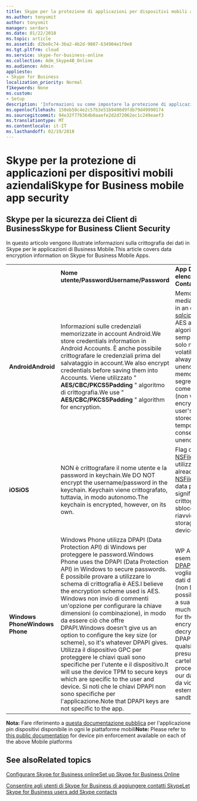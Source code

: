 ```yaml
---
title: Skype per la protezione di applicazioni per dispositivi mobili aziendali
ms.author: tonysmit
author: tonysmit
manager: serdars
ms.date: 01/22/2018
ms.topic: article
ms.assetid: d2be8c74-3ba2-4b2d-9807-634904e1f0e8
ms.tgt.pltfrm: cloud
ms.service: skype-for-business-online
ms.collection: Adm_Skype4B_Online
ms.audience: Admin
appliesto:
- Skype for Business
localization_priority: Normal
f1keywords: None
ms.custom:
- Setup
description: 'Informazioni su come impostare la protezione di applicazioni per dispositivi mobili per gli utenti. '
ms.openlocfilehash: 150eb50c4e2c57b3e51b9400d9fdb79d49990174
ms.sourcegitcommit: 94e32f776364b0aaefe2d2d72062ec1c249eaef3
ms.translationtype: MT
ms.contentlocale: it-IT
ms.lasthandoff: 02/19/2018
---
```

# <a name="skype-for-business-mobile-app-security"></a><span data-ttu-id="0b026-103">Skype per la protezione di applicazioni per dispositivi mobili aziendali</span><span class="sxs-lookup"><span data-stu-id="0b026-103">Skype for Business mobile app security</span></span>

## <a name="skype-for-business-client-security"></a><span data-ttu-id="0b026-104">Skype per la sicurezza dei Client di Business</span><span class="sxs-lookup"><span data-stu-id="0b026-104">Skype for Business Client Security</span></span>

<span data-ttu-id="0b026-105">In questo articolo vengono illustrate informazioni sulla crittografia dei dati in Skype per le applicazioni di Business Mobile.</span><span class="sxs-lookup"><span data-stu-id="0b026-105">This article covers data encryption information on Skype for Business Mobile Apps.</span></span>
  
|||||
|:-----|:-----|:-----|:-----|
||<span data-ttu-id="0b026-106">**Nome utente/Password**</span><span class="sxs-lookup"><span data-stu-id="0b026-106">**Username/Password**</span></span> <br/> |<span data-ttu-id="0b026-107">**App Data (conversazioni,<br/> elenco, le riunioni contatti)**</span><span class="sxs-lookup"><span data-stu-id="0b026-107">**App Data (Conversations,<br/> Contact List, Meetings)**</span></span> <br/> |<span data-ttu-id="0b026-108">**Registri diagnostici**</span><span class="sxs-lookup"><span data-stu-id="0b026-108">**Diagnostic logs**</span></span> <br/> |
|<span data-ttu-id="0b026-109">**Android**</span><span class="sxs-lookup"><span data-stu-id="0b026-109">**Android**</span></span> <br/> |<span data-ttu-id="0b026-110">Informazioni sulle credenziali memorizzate in account Android.</span><span class="sxs-lookup"><span data-stu-id="0b026-110">We store credentials information in Android Accounts.</span></span> <span data-ttu-id="0b026-111">È anche possibile crittografare le credenziali prima del salvataggio in account.</span><span class="sxs-lookup"><span data-stu-id="0b026-111">We also encrypt credentials before saving them into Accounts.</span></span> <span data-ttu-id="0b026-112">Viene utilizzato " **AES/CBC/PKCS5Padding** " algoritmo di crittografia.</span><span class="sxs-lookup"><span data-stu-id="0b026-112">We use " **AES/CBC/PKCS5Padding** " algorithm for encryption.</span></span> <br/> |<span data-ttu-id="0b026-113">Memorizzati in un database SQL crittografato mediante una libreria denominata [sqlcipher](https://www.zetetic.net/sqlcipher/design/).</span><span class="sxs-lookup"><span data-stu-id="0b026-113">We store in an encrypted SQL database using a library called [sqlcipher](https://www.zetetic.net/sqlcipher/design/).</span></span> <span data-ttu-id="0b026-114">Viene utilizzato l'algoritmo predefinito di AES a 256 bit in modalità CBC.</span><span class="sxs-lookup"><span data-stu-id="0b026-114">We use their default algorithm of 256-bit AES in CBC mode.</span></span> <span data-ttu-id="0b026-115">I dati statici sempre vengono crittografati nei file di database e solo non crittografati in transito all'interno dell'app volatili memoria e chiamata stack.</span><span class="sxs-lookup"><span data-stu-id="0b026-115">The data at rest is always encrypted in the database file and is only unencrypted in transit inside of the app's volatile memory and call stacks.</span></span> <span data-ttu-id="0b026-116">È inoltre crittografare i file di segreteria telefonica utilizzando lo stesso metodo come nome dell'utente e la crittografia delle password (non vengono archiviati nel database).</span><span class="sxs-lookup"><span data-stu-id="0b026-116">We also encrypt voicemail files using the same method as the user's name and password encryption (they are not stored in the DB).</span></span> <span data-ttu-id="0b026-117">Messaggi vocali vengono temporaneamente non crittografate su disco per consentire la riproduzione.</span><span class="sxs-lookup"><span data-stu-id="0b026-117">Voicemails are temporarily unencrypted on disk to allow playback.</span></span>  <br/> |<span data-ttu-id="0b026-118">Queste informazioni non crittografate.</span><span class="sxs-lookup"><span data-stu-id="0b026-118">This information is not encrypted.</span></span>  <br/> |
|<span data-ttu-id="0b026-119">**iOS**</span><span class="sxs-lookup"><span data-stu-id="0b026-119">**iOS**</span></span> <br/> |<span data-ttu-id="0b026-120">NON è crittografare il nome utente e la password in keychain.</span><span class="sxs-lookup"><span data-stu-id="0b026-120">We DO NOT encrypt the username/password in the keychain.</span></span> <span data-ttu-id="0b026-121">Keychain viene crittografato, tuttavia, in modo autonomo.</span><span class="sxs-lookup"><span data-stu-id="0b026-121">The keychain is encrypted, however, on its own.</span></span>  <br/> |<span data-ttu-id="0b026-122">Flag di protezione dati [NSFileProtectionCompleteUntilFirstUserAuthentication](https://developer.apple.com/reference/foundation/fileprotectiontype/1616633-completeuntilfirstuserauthentica) utilizziamo già su tutti i file di archiviazione app.</span><span class="sxs-lookup"><span data-stu-id="0b026-122">We are already using [NSFileProtectionCompleteUntilFirstUserAuthentication](https://developer.apple.com/reference/foundation/fileprotectiontype/1616633-completeuntilfirstuserauthentica) data protection flag on all files in the app storage.</span></span> <span data-ttu-id="0b026-123">Ciò significa che i file nell'archivio app potrebbero essere crittografati fino a quando non utente consente di sbloccare il dispositivo per la prima volta dopo il riavvio del dispositivo.</span><span class="sxs-lookup"><span data-stu-id="0b026-123">This means that files in the app storage would be encrypted until user unlocks the device for the very first time after the device reboot.</span></span> <br/> |<span data-ttu-id="0b026-124">Queste informazioni non crittografate.</span><span class="sxs-lookup"><span data-stu-id="0b026-124">This information is not encrypted.</span></span>  <br/> |
|<span data-ttu-id="0b026-125">**Windows Phone**</span><span class="sxs-lookup"><span data-stu-id="0b026-125">**Windows Phone**</span></span> <br/> |<span data-ttu-id="0b026-126">Windows Phone utilizza DPAPI (Data Protection API) di Windows per proteggere le password.</span><span class="sxs-lookup"><span data-stu-id="0b026-126">Windows Phone uses the DPAPI (Data Protection API) in Windows to secure passwords.</span></span> <span data-ttu-id="0b026-127">È possibile provare a utilizzare lo schema di crittografia è AES.</span><span class="sxs-lookup"><span data-stu-id="0b026-127">I believe the encryption scheme used is AES.</span></span> <span data-ttu-id="0b026-128">Windows non invio di commenti un'opzione per configurare la chiave dimensioni (o combinazione), in modo da essere ciò che offre DPAPI.</span><span class="sxs-lookup"><span data-stu-id="0b026-128">Windows doesn't give us an option to configure the key size (or scheme), so it's whatever DPAPI gives.</span></span> <span data-ttu-id="0b026-129">Utilizza il dispositivo GPC per proteggere le chiavi quali sono specifiche per l'utente e il dispositivo.</span><span class="sxs-lookup"><span data-stu-id="0b026-129">It will use the device TPM to secure keys which are specific to the user and device.</span></span> <span data-ttu-id="0b026-130">Si noti che le chiavi DPAPI non sono specifiche per l'applicazione.</span><span class="sxs-lookup"><span data-stu-id="0b026-130">Note that DPAPI keys are not specific to the app.</span></span>  <br/> |<span data-ttu-id="0b026-131">WP App Data è protetta con [DPAP](https://msdn.microsoft.com/en-us/library/windows/apps/hh487164%28v=vs.105%29.aspx)è possibile, ad esempio le credenziali.</span><span class="sxs-lookup"><span data-stu-id="0b026-131">WP App Data is protected with [DPAP](https://msdn.microsoft.com/en-us/library/windows/apps/hh487164%28v=vs.105%29.aspx)I, like the creds.</span></span> <span data-ttu-id="0b026-132">A seconda della quantità dettagli vogliamo, alcune delle informazioni sugli indici per i dati di App viene protetta tramite la crittografia AES (non DPAPI) per evitare la salagione, in modo che è possibile cercare senza decrittografare e tale chiave, a sua volta è protetta con DPAPI.</span><span class="sxs-lookup"><span data-stu-id="0b026-132">Depending on how much detail we want, some of the index information for the App Data is protected by (non-DPAPI) AES encryption to avoid salting, so we can look up without decrypting, and that key is in turn protected with DPAPI.</span></span> <span data-ttu-id="0b026-133">Leggere i dati memorizzati nella cache da qualsiasi processo dal telefono stesso, presupponendo che sia possibile raggiungere la cartella di dati.</span><span class="sxs-lookup"><span data-stu-id="0b026-133">Cached data can be read by any process from the same phone, assuming it can reach our data folder.</span></span> <span data-ttu-id="0b026-134">Crittografia di Windows non protegge da violazione sandbox, tenta solo l'accesso esterno.</span><span class="sxs-lookup"><span data-stu-id="0b026-134">Windows encryption does not protect from sandbox breach, only external access attempts.</span></span>  <br/> |<span data-ttu-id="0b026-135">Queste informazioni non crittografate.</span><span class="sxs-lookup"><span data-stu-id="0b026-135">This information is not encrypted.</span></span>  <br/> |
   
<span data-ttu-id="0b026-136">**Nota:** Fare riferimento a [questa documentazione pubblica](https://docs.microsoft.com/en-us/InTune/deploy-use/introduction-to-device-compliance-policies-in-microsoft-intune) per l'applicazione pin dispositivi disponibile in ogni le piattaforme mobili</span><span class="sxs-lookup"><span data-stu-id="0b026-136">**Note:** Please refer to [this public documentation](https://docs.microsoft.com/en-us/InTune/deploy-use/introduction-to-device-compliance-policies-in-microsoft-intune) for device pin enforcement available on each of the above Mobile platforms</span></span>
  
## <a name="related-topics"></a><span data-ttu-id="0b026-137">See also</span><span class="sxs-lookup"><span data-stu-id="0b026-137">Related topics</span></span>
[<span data-ttu-id="0b026-138">Configurare Skype for Business online</span><span class="sxs-lookup"><span data-stu-id="0b026-138">Set up Skype for Business Online</span></span>](set-up-skype-for-business-online.md)

[<span data-ttu-id="0b026-139">Consentire agli utenti di Skype for Business di aggiungere contatti Skype</span><span class="sxs-lookup"><span data-stu-id="0b026-139">Let Skype for Business users add Skype contacts</span></span>](let-skype-for-business-users-add-skype-contacts.md)
